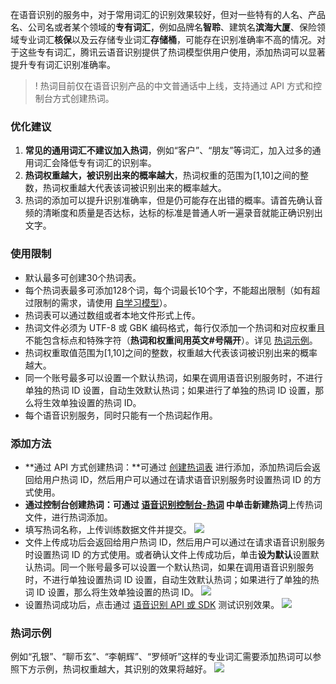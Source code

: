 在语音识别的服务中，对于常用词汇的识别效果较好，但对一些特有的人名、产品名、公司名或者某个领域的**专有词汇**，例如品牌名**智聆**、建筑名**滨海大厦**、保险领域专业词汇**核保**以及云存储专业词汇**存储桶**，可能存在识别准确率不高的情况。对于这些专有词汇，腾讯云语音识别提供了热词模型供用户使用，添加热词可以显著提升专有词汇识别准确率。

>! 热词目前仅在语音识别产品的中文普通话中上线，支持通过 API 方式和控制台方式创建热词。

### 优化建议
1. **常见的通用词汇不建议加入热词**，例如“客户”、“朋友”等词汇，加入过多的通用词汇会降低专有词汇的识别率。
2. **热词权重越大，被识别出来的概率越大**，热词权重的范围为[1,10]之间的整数，热词权重越大代表该词被识别出来的概率越大。
3. 热词的添加可以提升识别准确率，但是仍可能存在出错的概率。请首先确认音频的清晰度和质量是否达标，达标的标准是普通人听一遍录音就能正确识别出文字。

[](id:format1)
### 使用限制
- 默认最多可创建30个热词表。
- 每个热词表最多可添加128个词，每个词最长10个字，不能超出限制（如有超过限制的需求，请使用 [自学习模型](https://cloud.tencent.com/document/product/1093/38416)）。 
- 热词表可以通过数组或者本地文件形式上传。
- 热词文件必须为 UTF-8 或 GBK 编码格式，每行仅添加一个热词和对应权重且不能包含标点和特殊字符（**热词和权重间用英文#号隔开**）。详见 [热词示例](#demo)。
- 热词权重取值范围为[1,10]之间的整数，权重越大代表该词被识别出来的概率越大。
- 同一个账号最多可以设置一个默认热词，如果在调用语音识别服务时，不进行单独的热词 ID 设置，自动生效默认热词；如果进行了单独的热词 ID 设置，那么将生效单独设置的热词 ID。
- 每个语音识别服务，同时只能有一个热词起作用。

### 添加方法
- **通过 API 方式创建热词：**可通过 [创建热词表](https://cloud.tencent.com/document/product/1093/41111) 进行添加，添加热词后会返回给用户热词 ID，然后用户可以通过在请求语音识别服务时设置热词 ID 的方式使用。
- **通过控制台创建热词：**可通过 [语音识别控制台-热词](https://console.cloud.tencent.com/asr/hotword) 中单击**新建热词**上传热词文件，进行热词添加。
 - 填写热词名称，上传训练数据文件并提交。
![](https://main.qcloudimg.com/raw/28552f90dc58fcd7231d87511dfbe1ae.png)
 - 文件上传成功后会返回给用户热词 ID，然后用户可以通过在请求语音识别服务时设置热词 ID 的方式使用。或者确认文件上传成功后，单击**设为默认**设置默认热词。同一个账号最多可以设置一个默认热词，如果在调用语音识别服务时，不进行单独设置热词 ID 设置，自动生效默认热词；如果进行了单独的热词 ID 设置，那么将生效单独设置的热词 ID。
![](https://main.qcloudimg.com/raw/ce44e448ab6e03ff75239d03c23f3e4b/20200225002.png)
 - 设置热词成功后，点击通过 [语音识别 API 或 SDK](https://cloud.tencent.com/product/asr/developer) 测试识别效果。
![](https://main.qcloudimg.com/raw/b1756327ddda8de98f9cc288995ca97c/20200225003.png)

[](id:demo)
### 热词示例
例如“孔银”、“聊币玄”、“李朝辉”、“罗倾听”这样的专业词汇需要添加热词可以参照下方示例，热词权重越大，其识别的效果将越好。
![](https://qcloudimg.tencent-cloud.cn/raw/38248fe15356f3dc23229f610ee06bd4.png)
